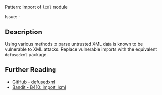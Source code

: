 Pattern: Import of `lxml` module

Issue: -

## Description

Using various methods to parse untrusted XML data is known to be vulnerable to
XML attacks. Replace vulnerable imports with the equivalent `defusedxml` package.

## Further Reading

* [GitHub - defusedxml](https://github.com/tiran/defusedxml)
* [Bandit - B410: import_lxml](https://bandit.readthedocs.io/en/latest/blacklists/blacklist_imports.html#b410-import-lxml)
